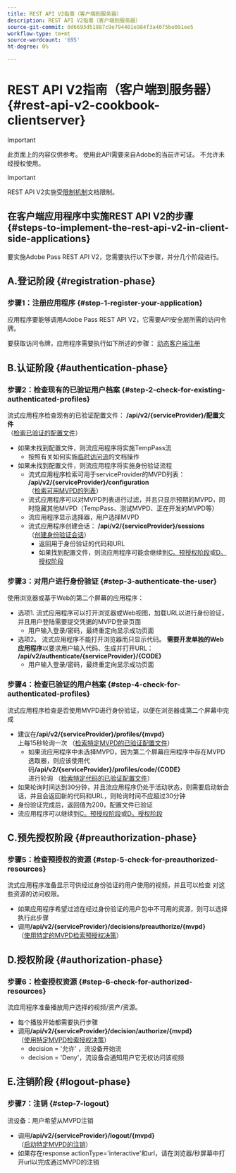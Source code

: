 ```yaml
---
title: REST API V2指南（客户端到服务器）
description: REST API V2指南（客户端到服务器）
source-git-commit: 0d6693d51887c9e794401e984f3a4075be091ee5
workflow-type: tm+mt
source-wordcount: '695'
ht-degree: 0%

---
```



# REST API V2指南（客户端到服务器） {#rest-api-v2-cookbook-clientserver}

>[!IMPORTANT]
>
> 此页面上的内容仅供参考。 使用此API需要来自Adobe的当前许可证。 不允许未经授权使用。

>[!IMPORTANT]
>
> REST API V2实施受[限制机制](/help/authentication/throttling-mechanism.md)文档限制。

## 在客户端应用程序中实施REST API V2的步骤 {#steps-to-implement-the-rest-api-v2-in-client-side-applications}

要实施Adobe Pass REST API V2，您需要执行以下步骤，并分几个阶段进行。

## A.登记阶段 {#registration-phase}

### 步骤1：注册应用程序 {#step-1-register-your-application}

应用程序要能够调用Adobe Pass REST API V2，它需要API安全层所需的访问令牌。

要获取访问令牌，应用程序需要执行如下所述的步骤： [动态客户端注册](../../dcr-api/apis/dynamic-client-registration-apis-retrieve-access-token.md)

## B.认证阶段 {#authentication-phase}

### 步骤2：检查现有的已验证用户档案 {#step-2-check-for-existing-authenticated-profiles}

流式应用程序检查现有的已验证配置文件： <b>/api/v2/{serviceProvider}/配置文件</b><br>
（[检索已验证的配置文件](../apis/profiles-apis/rest-api-v2-profiles-apis-retrieve-profiles.md)）

* 如果未找到配置文件，则流应用程序将实施TempPass流
   * 按照有关如何实施[临时访问流](../flows/temporary-access-flows/rest-api-v2-access-temporary-flows.md)的文档操作
* 如果未找到配置文件，则流应用程序将实施身份验证流程
   * 流式应用程序检索可用于serviceProvider的MVPD列表： <b>/api/v2/{serviceProvider}/configuration</b><br>
（[检索可用MVPD的列表](../apis/configuration-apis/rest-api-v2-configuration-apis-retrieve-configuration-for-specific-service-provider.md)）
   * 流式应用程序可以对MVPD列表进行过滤，并且只显示预期的MVPD，同时隐藏其他MVPD（TempPass、测试MVPD、正在开发的MVPD等）
   * 流应用程序显示选择器，用户选择MVPD
   * 流式应用程序创建会话： <b>/api/v2/{serviceProvider}/sessions</b><br>
（[创建身份验证会话](../apis/sessions-apis/rest-api-v2-sessions-apis-create-authentication-session.md)）<br>
      * 返回用于身份验证的代码和URL
      * 如果找到配置文件，则流应用程序可能会继续到<a href="#preauthorization-phase">C。预授权阶段</a>或<a href="#authorization-phase">D。授权阶段</a>

### 步骤3：对用户进行身份验证 {#step-3-authenticate-the-user}

使用浏览器或基于Web的第二个屏幕的应用程序：

* 选项1. 流式应用程序可以打开浏览器或Web视图，加载URL以进行身份验证，并且用户登陆需要提交凭据的MVPD登录页面
   * 用户输入登录/密码，最终重定向显示成功页面
* 选项2。 流式应用程序不能打开浏览器而只显示代码。 <b>需要开发单独的Web应用程序</b>以要求用户输入代码、生成并打开URL： <b>/api/v2/authenticate/{serviceProvider}/{CODE}</b>
   * 用户输入登录/密码，最终重定向显示成功页面

### 步骤4：检查已验证的用户档案 {#step-4-check-for-authenticated-profiles}

流式应用程序检查是否使用MVPD进行身份验证，以便在浏览器或第二个屏幕中完成

* 建议在<b>/api/v2/{serviceProvider}/profiles/{mvpd}</b><br>上每15秒轮询一次
（[检索特定MVPD的已验证配置文件](../apis/profiles-apis/rest-api-v2-profiles-apis-retrieve-profile-for-specific-mvpd.md)）
   * 如果流应用程序中未选择MVPD，因为第二个屏幕应用程序中存在MVPD选取器，则应该使用代码<b>/api/v2/{serviceProvider}/profiles/code/{CODE}</b><br>进行轮询
（[检索特定代码的已验证配置文件](../apis/profiles-apis/rest-api-v2-profiles-apis-retrieve-profile-for-specific-code.md)）
* 如果轮询时间达到30分钟，并且流应用程序仍处于活动状态，则需要启动新会话，并且会返回新的代码和URL，则轮询时间不应超过30分钟
* 身份验证完成后，返回值为200，配置文件已验证
* 流应用程序可以继续到<a href="#preauthorization-phase">C。预授权阶段</a>或<a href="#authorization-phase">D。授权阶段</a>

## C.预先授权阶段 {#preauthorization-phase}

### 步骤5：检查预授权的资源 {#step-5-check-for-preauthorized-resources}

流式应用程序准备显示可供经过身份验证的用户使用的视频，并且可以检查
对这些资源的访问权限。

* 如果应用程序希望过滤在经过身份验证的用户包中不可用的资源，则可以选择执行此步骤
* 调用<b>/api/v2/{serviceProvider}/decisions/preauthorize/{mvpd}</b><br>
（[使用特定的MVPD检索预授权决策](../apis/decisions-apis/rest-api-v2-decisions-apis-retrieve-preauthorization-decisions-using-specific-mvpd.md)）

## D.授权阶段 {#authorization-phase}

### 步骤6：检查授权资源 {#step-6-check-for-authorized-resources}

流应用程序准备播放用户选择的视频/资产/资源。

* 每个播放开始都需要执行步骤
* 调用<b>/api/v2/{serviceProvider}/decision/authorize/{mvpd}</b><br>
（[使用特定MVPD检索授权决策](../apis/decisions-apis/rest-api-v2-decisions-apis-retrieve-authorization-decisions-using-specific-mvpd.md)）
   * decision = &#39;允许&#39; ，流设备开始流
   * decision = &#39;Deny&#39;，流设备会通知用户它无权访问该视频

## E.注销阶段 {#logout-phase}

### 步骤7：注销 {#step-7-logout}

流设备：用户希望从MVPD注销

* 调用<b>/api/v2/{serviceProvider}/logout/{mvpd}</b><br>
（[启动特定MVPD的注销](../apis/logout-apis/rest-api-v2-logout-apis-initiate-logout-for-specific-mvpd.md)）
* 如果存在response actionType=&#39;interactive&#39;和url，请在浏览器/秒屏幕中打开url以完成通过MVPD的注销
